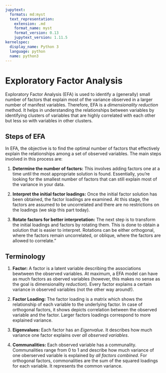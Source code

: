 ```yaml
---
jupytext:
  formats: md:myst
  text_representation:
    extension: .md
    format_name: myst
    format_version: 0.13
    jupytext_version: 1.11.5
kernelspec:
  display_name: Python 3
  language: python
  name: python3
---
```


# Exploratory Factor Analysis

Exploratory Factor Analysis (EFA) is used to identify a (generally) small number of factors that explain most of the variance observed in a larger number of manifest variables. Therefore, EFA is a *dimensionality reduction* method. It helps in understanding the relationships between variables by identifying clusters of variables that are highly correlated with each other but less so with variables in other clusters.

## Steps of EFA

In EFA, the objective is to find the optimal number of factors that effectively explain the relationships among a set of observed variables. The main steps involved in this process are:

1. **Determine the number of factors:** This involves adding factors one at a time until the most appropriate solution is found. Essentially, you’re looking for the smallest number of factors that can still explain most of the variance in your data.

2. **Interpret the initial factor loadings:** Once the initial factor solution has been obtained, the factor loadings are examined. At this stage, the factors are assumed to be uncorrelated and there are no restrictions on the loadings (we skip this part today).

3. **Rotate factors for better interpretation:** The next step is to transform the initial loadings and factors by rotating them. This is done to obtain a solution that is easier to interpret. Rotations can be either orthogonal, where the factors remain uncorrelated, or oblique, where the factors are allowed to correlate.”

## Terminology

1. **Factor:** A factor is a latent variable describing the associations bewtween the observed variables. At maximum, a EFA model can have as much factors as oberved variables (however, this makes no sense as the goal is dimensionality *reduction*). Every factor explains a certain variance in observed variables (not the other way around!).

2. **Factor Loading:** The factor loading is a matrix which shows the relationship of each variable to the underlying factor. In case of orthogonal factors, it shows depicts correlation between the observed variable and the factor. Larger factors loadings correspond to more explained variance.

3. **Eigenvalues:** Each factor has an *Eigenvalue*. It describes how much variance one factor explains over *all observed variables*.

4. **Communalities:** Each observed variable has a communality. Communalities range from 0 to 1 and describe how much variance of one oberserved variable is explained by *all factors combined*. For orthogonal factors, commonalities are the sum of the squared loadings for each variable. It represents the common variance.




